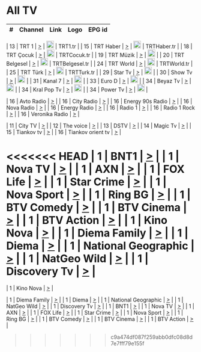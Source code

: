 <h1>All TV</h1>

| #   | Channel        | Link  | Logo | EPG id |
|:---:|:--------------:|:-----:|:----:|:------:|

| 13  | TRT 1            | [>](https://tv-trt1.medya.trt.com.tr/master.m3u8) | <img height="20" src="https://i.imgur.com/j786OLG.png"/> | TRT1.tr |
| 15  | TRT Haber        | [>](https://tv-trthaber.medya.trt.com.tr/master.m3u8) | <img height="20" src="https://i.imgur.com/OVfo8Ab.png"/> | TRTHaber.tr |
| 18  | TRT Çocuk        | [>](https://tv-trtcocuk.medya.trt.com.tr/master.m3u8) | <img height="20" src="https://i.imgur.com/QLFmD6d.png"/> | TRTCocuk.tr |
| 19  | TRT Müzik        | [>](https://tv-trtmuzik.medya.trt.com.tr/master.m3u8) | <img height="20" src="https://i.imgur.com/fIVFCEd.png"/> |
| 20  | TRT Belgesel     | [>](https://tv-trtbelgesel.medya.trt.com.tr/master.m3u8) | <img height="20" src="https://i.imgur.com/MGO87pe.png"/> | TRTBelgesel.tr |
| 24  | TRT World        | [>](https://tv-trtworld.medya.trt.com.tr/master.m3u8) | <img height="20" src="https://i.imgur.com/JEA2xpv.png"/> | TRTWorld.tr |
| 25  | TRT Türk         | [>](https://tv-trtturk.medya.trt.com.tr/master.m3u8) | <img height="20" src="https://i.imgur.com/OSTOQNw.png"/> | TRTTurk.tr |
| 29  | Star Tv   | [>](https://dogus-live.daioncdn.net/startv/startv_360p.m3u8) | <img height="20" src="https://i.imgur.com/IebUZx1.png"/> |
| 30  | Show Tv     | [>](https://ciner-live.daioncdn.net/showtv/showtv.m3u8) | <img height="20" src="https://i.imgur.com/IebUZx1.png"/> |
| 31  | Kanal 7     | [>](https://kanal7-live.daioncdn.net/kanal7/kanal7.m3u8) | <img height="20" src="https://i.imgur.com/IebUZx1.png"/> |
| 33  | Euro D    | [>](https://www.youtube.com/user/KanalD/live) | <img height="20" src="https://i.imgur.com/IebUZx1.png"/> |
| 34  | Beyaz Tv     | [>](https://beyaztv-live.daioncdn.net/beyaztv/beyaztv.m3u8) | <img height="20" src="https://i.imgur.com/IebUZx1.png"/> |
| 34  | Kral Pop Tv     | [>](https://www.youtube.com/watch?v=GuFTuKoXepw) | <img height="20" src="https://i.imgur.com/IebUZx1.png"/> |
| 34  | Power Tv     | [>](https://livetv.powerapp.com.tr/powerTV/powerhd.smil/chunklist.m3u8) | <img height="20" src="https://i.imgur.com/IebUZx1.png"/> |

| 16  | Avto Radio | [>](http://stream.metacast.eu/avtoradio.mp3.m3u) |
| 16  | City Radio | [>](http://stream.metacast.eu/city.aac.m3u) |
| 16  | Energy 90s Radio | [>](http://stream.metacast.eu/energy-90s.m3u) |
| 16  | Nova Radio | [>](http://stream.metacast.eu/nova.aac.m3u) |
| 16  | Energy Radio | [>](http://stream.metacast.eu/nrj.aac.m3u) |
| 16  | Radio 1 | [>](http://stream.metacast.eu/radio1.aac.m3u) |
| 16  | Radio 1 Rock | [>](http://stream.metacast.eu/radio1rock.aac.m3u) |
| 16  | Veronika Radio | [>](http://stream.metacast.eu/veronika.aac.m3u) |

| 11  | City TV | [>](https://tv.city.bg/play/tshls/citytv/index.m3u8) |
| 12  | The voice | [>](https://bss1.neterra.tv/thevoice/thevoice.m3u8) |
| 13  | DSTV | [>](http://46.249.95.140:8081/hls/data.m3u8) |
| 14  | Magic Tv | [>](https://bss1.neterra.tv/magictv/magictv.m3u8) |
| 15  | Tiankov tv | [>](https://streamer103.neterra.tv/tiankov-folk/live.m3u8) |
| 16  | Tiankov orient tv | [>](https://streamer103.neterra.tv/tiankov-orient/live.m3u8) |

<<<<<<< HEAD
| 1 | BNT1 | [>](https://ymkaya.xyz:28388/tv/bnt1/playlist.m3u8?wmsAuthSign=c2VydmVyX3RpbWU9My8xMy8yMDI1IDc6MzM6MTEgUE0maGFzaF92YWx1ZT1EUTZLMjdNcjVZcURoajdtUlNnUHNBPT0mdmFsaWRtaW51dGVzPTYw) |
| 1 | Nova TV | [>](https://ymkaya.xyz:28388/tv/novatv/playlist.m3u8?wmsAuthSign=c2VydmVyX3RpbWU9My8xMy8yMDI1IDc6MzM6MjIgUE0maGFzaF92YWx1ZT1pb2tQYjNFRURLR1dLa3hZOHpNRXNnPT0mdmFsaWRtaW51dGVzPTYw) |
| 1 | AXN | [>](https://ymkaya.xyz:28388/tv/axn/playlist.m3u8?wmsAuthSign=c2VydmVyX3RpbWU9My8xMy8yMDI1IDc6MzM6MzMgUE0maGFzaF92YWx1ZT1VeFJtMXZqK1I0eWZNbHQvb1dUNjFBPT0mdmFsaWRtaW51dGVzPTYw) |
| 1 | FOX Life | [>](https://ymkaya.xyz:28388/tv/foxlife/playlist.m3u8?wmsAuthSign=c2VydmVyX3RpbWU9My8xMy8yMDI1IDc6MzM6NDMgUE0maGFzaF92YWx1ZT1td05TYncraGFDSnJRYlFlTVVJb0tnPT0mdmFsaWRtaW51dGVzPTYw) |
| 1 | Star Crime | [>](https://ymkaya.xyz:28388/tv/foxcrime/playlist.m3u8?wmsAuthSign=c2VydmVyX3RpbWU9My8xMy8yMDI1IDc6MzM6NTUgUE0maGFzaF92YWx1ZT1tOVRYNjdIcW15MXFta0ZzRjRWTjd3PT0mdmFsaWRtaW51dGVzPTYw) |
| 1 | Nova Sport | [>](https://ymkaya.xyz:28388/tv/novasport/playlist.m3u8?wmsAuthSign=c2VydmVyX3RpbWU9My8xMy8yMDI1IDc6MzQ6MDUgUE0maGFzaF92YWx1ZT03ajNBdXBaVitrQm1XaVlmL1cxTlFnPT0mdmFsaWRtaW51dGVzPTYw) |
| 1 | Ring BG | [>](https://ymkaya.xyz:28388/tv/ringbg/playlist.m3u8?wmsAuthSign=c2VydmVyX3RpbWU9My8xMy8yMDI1IDc6MzQ6MTQgUE0maGFzaF92YWx1ZT1vdEQ0c0xTVG9HemowSjZKZVFaRTd3PT0mdmFsaWRtaW51dGVzPTYw) |
| 1 | BTV Comedy | [>](https://ymkaya.xyz:28388/tv/btvcomedy/playlist.m3u8?wmsAuthSign=c2VydmVyX3RpbWU9My8xMy8yMDI1IDc6MzQ6MjUgUE0maGFzaF92YWx1ZT1rR1ZNVEJiZ1RtTWZzSmxaYU04STB3PT0mdmFsaWRtaW51dGVzPTYw) |
| 1 | BTV Cinema | [>](https://ymkaya.xyz:28388/tv/btvcinema/playlist.m3u8?wmsAuthSign=c2VydmVyX3RpbWU9My8xMy8yMDI1IDc6MzQ6MzUgUE0maGFzaF92YWx1ZT1ubGVXcE9BT2V5eTY2aGJkUytOL2NnPT0mdmFsaWRtaW51dGVzPTYw) |
| 1 | BTV Action | [>](https://ymkaya.xyz:28388/tv/btvaction/playlist.m3u8?wmsAuthSign=c2VydmVyX3RpbWU9My8xMy8yMDI1IDc6MzQ6NDUgUE0maGFzaF92YWx1ZT1BL0pna09uZkJMbUpaQ3FIV2VseEtnPT0mdmFsaWRtaW51dGVzPTYw) |
| 1 | Kino Nova | [>](https://ymkaya.xyz:28388/tv/kinonova/playlist.m3u8?wmsAuthSign=c2VydmVyX3RpbWU9My8xMy8yMDI1IDc6MzQ6NTUgUE0maGFzaF92YWx1ZT1ETzN0QTdPWGlBTXY1K2VMUVlCbnhRPT0mdmFsaWRtaW51dGVzPTYw) |
| 1 | Diema Family | [>](https://ymkaya.xyz:28388/tv/diemafamily/playlist.m3u8?wmsAuthSign=c2VydmVyX3RpbWU9My8xMy8yMDI1IDc6MzU6MDUgUE0maGFzaF92YWx1ZT0yNzBmKys1ckZyaThjT3cxNCtTUEtBPT0mdmFsaWRtaW51dGVzPTYw) |
| 1 | Diema | [>](https://ymkaya.xyz:28388/tv/diema/playlist.m3u8?wmsAuthSign=c2VydmVyX3RpbWU9My8xMy8yMDI1IDc6MzU6NTkgUE0maGFzaF92YWx1ZT1ZN2pROWFHZkJOTERWcVhwVDBtOUNBPT0mdmFsaWRtaW51dGVzPTYw) |
| 1 | National Geographic | [>](https://ymkaya.xyz:28388/tv/natgeo/playlist.m3u8?wmsAuthSign=c2VydmVyX3RpbWU9My8xMy8yMDI1IDc6MzY6MDkgUE0maGFzaF92YWx1ZT1VRmEvYmNKaEVFQjc5KzZ4dGV6L1V3PT0mdmFsaWRtaW51dGVzPTYw) |
| 1 | NatGeo Wild | [>](https://ymkaya.xyz:28388/tv/natgeowild/playlist.m3u8?wmsAuthSign=c2VydmVyX3RpbWU9My8xMy8yMDI1IDc6MzY6MTkgUE0maGFzaF92YWx1ZT1GMEV1YkFJR0pZQldiaHcyL0xveUtRPT0mdmFsaWRtaW51dGVzPTYw) |
| 1 | Discovery Tv | [>](https://ymkaya.xyz:28388/tv/discovery/playlist.m3u8?wmsAuthSign=c2VydmVyX3RpbWU9My8xMy8yMDI1IDc6MzY6MjkgUE0maGFzaF92YWx1ZT00VU1DRThTamo5OW1VVTRDL3ZlbWlRPT0mdmFsaWRtaW51dGVzPTYw) |
=======


| 1 | Kino Nova | [>](https://ymkaya.xyz:11336/tv/kinonova/playlist.m3u8?wmsAuthSign=c2VydmVyX3RpbWU9MS8yLzIwMjUgNDo0MDoyMCBBTSZoYXNoX3ZhbHVlPWlFS1FrWEtMMVRFM3l5YklUWUJQUHc9PSZ2YWxpZG1pbnV0ZXM9NjA=) |

| 1 | Diema Family | [>](https://ymkaya.xyz:11336/tv/diemafamily/playlist.m3u8?wmsAuthSign=c2VydmVyX3RpbWU9MS8yLzIwMjUgNDo0MDozMCBBTSZoYXNoX3ZhbHVlPUVUaTVKTldvZTF5WVVCM0YwL21kaXc9PSZ2YWxpZG1pbnV0ZXM9NjA=) |
| 1 | Diema | [>](https://ymkaya.xyz:11336/tv/diema/playlist.m3u8?wmsAuthSign=c2VydmVyX3RpbWU9MS8yLzIwMjUgNDo0MDo0MCBBTSZoYXNoX3ZhbHVlPVlYMWVJT2NuUjNpUTBsaytEUFFOS2c9PSZ2YWxpZG1pbnV0ZXM9NjA=) |
| 1 | National Geographic | [>](https://ymkaya.xyz:11336/tv/natgeo/playlist.m3u8?wmsAuthSign=c2VydmVyX3RpbWU9MS8yLzIwMjUgNDo0MTo0MSBBTSZoYXNoX3ZhbHVlPTJQTlVmcG5nYWx0M013eUhGRGxnd0E9PSZ2YWxpZG1pbnV0ZXM9NjA=) |
| 1 | NatGeo Wild | [>](https://ymkaya.xyz:11336/tv/natgeowild/playlist.m3u8?wmsAuthSign=c2VydmVyX3RpbWU9MS8yLzIwMjUgNDo0MTo1MSBBTSZoYXNoX3ZhbHVlPVl1OXZaTTliN0hGWEN3eDBYd1duNkE9PSZ2YWxpZG1pbnV0ZXM9NjA=) |
| 1 | Discovery Tv | [>](https://ymkaya.xyz:11336/tv/discovery/playlist.m3u8?wmsAuthSign=c2VydmVyX3RpbWU9MS8yLzIwMjUgNDo0MjowMSBBTSZoYXNoX3ZhbHVlPWtBQmdLNlY2RmQwWElzMVYzSDJyVkE9PSZ2YWxpZG1pbnV0ZXM9NjA=) |
| 1 | BNT1 | [>](https://ymkaya.xyz:11336/tv/bnt1/playlist.m3u8?wmsAuthSign=c2VydmVyX3RpbWU9MS8yLzIwMjUgNDozODozOCBBTSZoYXNoX3ZhbHVlPVVrMVlRQXpJWlhYeUh6ZFVpSC9NMUE9PSZ2YWxpZG1pbnV0ZXM9NjA=) |
| 1 | Nova TV | [>](https://ymkaya.xyz:11336/tv/novatv/playlist.m3u8?wmsAuthSign=c2VydmVyX3RpbWU9MS8yLzIwMjUgNDozODo0OCBBTSZoYXNoX3ZhbHVlPUVxQjh1a0ZzYkVGZU8zZDFGTzdreVE9PSZ2YWxpZG1pbnV0ZXM9NjA=) |
| 1 | AXN | [>](https://ymkaya.xyz:11336/tv/axn/playlist.m3u8?wmsAuthSign=c2VydmVyX3RpbWU9MS8yLzIwMjUgNDozODo1OCBBTSZoYXNoX3ZhbHVlPUpkWStGY1hkNXhaOVpPZ0thQ0FZL3c9PSZ2YWxpZG1pbnV0ZXM9NjA=) |
| 1 | FOX Life | [>](https://ymkaya.xyz:11336/tv/foxlife/playlist.m3u8?wmsAuthSign=c2VydmVyX3RpbWU9MS8yLzIwMjUgNDozOToxMCBBTSZoYXNoX3ZhbHVlPWt1ZDc1T3AzYlZDTjJnSy9TU0xJZlE9PSZ2YWxpZG1pbnV0ZXM9NjA=) |
| 1 | Star Crime | [>](https://ymkaya.xyz:11336/tv/foxcrime/playlist.m3u8?wmsAuthSign=c2VydmVyX3RpbWU9MS8yLzIwMjUgNDozOToyMCBBTSZoYXNoX3ZhbHVlPXIwVU45Nm9FR1l2enNkTG9TanBxbmc9PSZ2YWxpZG1pbnV0ZXM9NjA=) |
| 1 | Nova Sport | [>](https://ymkaya.xyz:11336/tv/novasport/playlist.m3u8?wmsAuthSign=c2VydmVyX3RpbWU9MS8yLzIwMjUgNDozOTozMCBBTSZoYXNoX3ZhbHVlPXlSZ0UxazVaM0xhSmc0NmR4T0c1T2c9PSZ2YWxpZG1pbnV0ZXM9NjA=) |
| 1 | Ring BG | [>](https://ymkaya.xyz:11336/tv/ringbg/playlist.m3u8?wmsAuthSign=c2VydmVyX3RpbWU9MS8yLzIwMjUgNDozOTo0MCBBTSZoYXNoX3ZhbHVlPTR4aUlFNHVUYWN4enY1WkVuOFZma2c9PSZ2YWxpZG1pbnV0ZXM9NjA=) |
| 1 | BTV Comedy | [>](https://ymkaya.xyz:11336/tv/btvcomedy/playlist.m3u8?wmsAuthSign=c2VydmVyX3RpbWU9MS8yLzIwMjUgNDozOTo1MCBBTSZoYXNoX3ZhbHVlPUtrMTJ2RHNTTUU1RFp1ZkVOdXFSK3c9PSZ2YWxpZG1pbnV0ZXM9NjA=) |
| 1 | BTV Cinema | [>](https://ymkaya.xyz:11336/tv/btvcinema/playlist.m3u8?wmsAuthSign=c2VydmVyX3RpbWU9MS8yLzIwMjUgNDozOTo1OSBBTSZoYXNoX3ZhbHVlPTZWcU9FZW56cG1NM1lrYy8xNE5NeHc9PSZ2YWxpZG1pbnV0ZXM9NjA=) |
| 1 | BTV Action | [>](https://ymkaya.xyz:11336/tv/btvaction/playlist.m3u8?wmsAuthSign=c2VydmVyX3RpbWU9MS8yLzIwMjUgNDo0MDoxMCBBTSZoYXNoX3ZhbHVlPUlDd0ErRkZVWThyMVZwR3c2REdGZ3c9PSZ2YWxpZG1pbnV0ZXM9NjA=) |
>>>>>>> c9a474df087f259abb0dfc08d8d7e7fff79e155f
